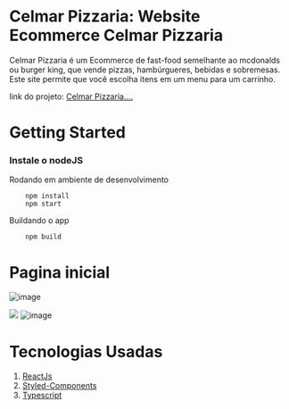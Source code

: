 # Celmar Pizzaria: Website Ecommerce Celmar Pizzaria


Celmar Pizzaria é um Ecommerce de fast-food semelhante ao mcdonalds ou burger king, que vende pizzas, hambúrgueres, bebidas e sobremesas. 
Este site permite que você escolha itens em um menu para um carrinho. 

link do projeto: [Celmar Pizzaria....](https://celmar-pizzaria-frontend-er7wczzw1-farciomernandes.vercel.app/)

# Getting Started

### Instale o nodeJS

Rodando em ambiente de desenvolvimento

        npm install 
        npm start

Buildando o app

        npm build


# Pagina inicial

![image](https://github.com/farciomernandes/celmar_pizzaria/assets/57499538/af1942ed-c8de-425d-8e19-f71dca35f09c)

![](assets/menu.png)
![image](https://github.com/farciomernandes/celmar_pizzaria/assets/57499538/631bff7a-b540-4b51-b9cf-bf74ec31f680)

# Tecnologias Usadas

1. [ReactJs](https://reactjs.org/)
2. [Styled-Components](https://styled-components.com/)
3. [Typescript](https://www.typescriptlang.org/)

